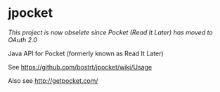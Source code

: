 jpocket
=======

*This project is now obselete since Pocket (Read It Later) has moved to OAuth 2.0*

Java API for Pocket (formerly known as Read It Later)

See https://github.com/bostrt/jpocket/wiki/Usage

Also see http://getpocket.com/
